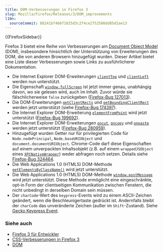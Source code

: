```yaml
---
title: DOM-Verbesserungen in Firefox 3
slug: Mozilla/Firefox/Releases/3/DOM_improvements
l10n:
  sourceCommit: 88241bf466f1025d3c2f4ce2752586dd85d1ae13
---
```


{{FirefoxSidebar}}

Firefox 3 bietet eine Reihe von Verbesserungen am [Document Object Model](/de/docs/Web/API/Document_Object_Model) (DOM), insbesondere hinsichtlich der Unterstützung von Erweiterungen des DOM, die von anderen Browsern hinzugefügt wurden. Dieser Artikel bietet eine Liste dieser Verbesserungen sowie Links zu ausführlicherer Dokumentation.

- Die Internet Explorer DOM-Erweiterungen [`clientTop`](/de/docs/Web/API/Element/clientTop) und [`clientLeft`](/de/docs/Web/API/Element/clientLeft) werden nun unterstützt.
- Die Eigenschaft [`window.fullScreen`](/de/docs/Web/API/Window/fullScreen) ist jetzt immer genau, unabhängig davon, wo sie gelesen wird, auch im Inhalt. Zuvor würde sie fälschlicherweise `false` zurückgeben ([Firefox-Bug 127013](https://bugzil.la/127013)).
- Die DOM-Erweiterungen [`getClientRects`](/de/docs/Web/API/Element/getClientRects) und [`getBoundingClientRect`](/de/docs/Web/API/Element/getBoundingClientRect) werden jetzt unterstützt (siehe [Firefox-Bug 174397](https://bugzil.la/174397)).
- Die Internet Explorer DOM-Erweiterung [`elementFromPoint`](/de/docs/Web/API/Document/elementFromPoint) wird jetzt unterstützt ([Firefox-Bug 199692](https://bugzil.la/199692)).
- Die Internet Explorer DOM-Erweiterungen [`oncut`](/de/docs/Web/API/HTMLElement/cut_event), [`oncopy`](/de/docs/Web/API/HTMLElement/copy_event) und [`onpaste`](/de/docs/Web/API/HTMLElement/paste_event) werden jetzt unterstützt ([Firefox-Bug 280959](https://bugzil.la/280959)).
- Hinzugefügt wurden Getter nur für privilegierten Code für `Node.nodePrincipal`, `Node.baseURIObject` und `document.documentURIObject`. Chrome-Code darf diese Eigenschaften auf einem unverpackten Inhaltsobjekt (z.B. auf einem `wrappedJSObject` eines [`XPCNativeWrapper`](/en-US/XPCNativeWrapper)) weder abfragen noch setzen. Details siehe [Firefox-Bug 324464](https://bugzil.la/324464).
- Die Web Applications 1.0 (HTML5) DOM-Methode [`getElementsByClassName()`](/de/docs/Web/API/Document/getElementsByClassName) wird jetzt unterstützt.
- Die Web Applications 1.0 (HTML5) DOM-Methode [`window.postMessage`](/de/docs/Web/API/Window/postMessage) wird jetzt unterstützt. Diese Methode ermöglicht eine eingeschränkte, opt-in Form der clientseitigen Kommunikation zwischen Fenstern, die nicht unbedingt in derselben Domain sein müssen.
- Der `charCode`-Wert des `keypress`-Events wird zu einem ASCII-Zeichen geändert, wenn die Beschleunigertaste gedrückt ist. Andernfalls bleibt der `charCode` das unveränderte Zeichen (außer im `Shift`-Zustand). Siehe [Gecko Keypress Event](/en-US/Gecko_Keypress_Event).

### Siehe auch

- [Firefox 3 für Entwickler](/de/docs/Mozilla/Firefox/Releases/3)
- [CSS-Verbesserungen in Firefox 3](/de/docs/CSS_improvements_in_Firefox_3)
- [DOM](/de/docs/Web/API/Document_Object_Model)
